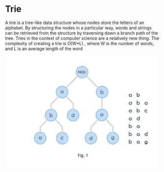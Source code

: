 # Trie

A trie is a tree-like data structure whose nodes store the letters of an alphabet. By structuring the nodes in a particular way, words and strings can be retrieved from the structure by traversing down a branch path of the tree. Tries in the context of computer science are a relatively new thing.
The complexity of creating a trie is O(W*L) , where W is the number of words, and L is an average length of the word

![tree](https://github.com/iButcat/Go-data-structure/blob/master/trie/fb14630.png)
